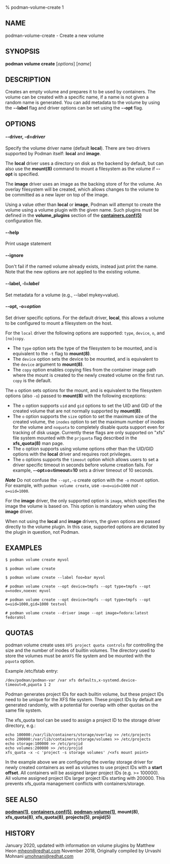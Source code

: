 % podman-volume-create 1

## NAME
podman\-volume\-create - Create a new volume

## SYNOPSIS
**podman volume create** [*options*] [*name*]

## DESCRIPTION

Creates an empty volume and prepares it to be used by containers. The volume
can be created with a specific name, if a name is not given a random name is
generated. You can add metadata to the volume by using the **--label** flag and
driver options can be set using the **--opt** flag.

## OPTIONS

#### **--driver**, **-d**=*driver*

Specify the volume driver name (default **local**).
There are two drivers supported by Podman itself: **local** and **image**.

The **local** driver uses a directory on disk as the backend by default, but can also use the **mount(8)** command to mount a filesystem as the volume if **--opt** is specified.

The **image** driver uses an image as the backing store of for the volume.
An overlay filesystem will be created, which allows changes to the volume to be committed as a new layer on top of the image.

Using a value other than **local** or **image**, Podman will attempt to create the volume using a volume plugin with the given name.
Such plugins must be defined in the **volume_plugins** section of the **[containers.conf(5)](https://github.com/containers/common/blob/main/docs/containers.conf.5.md)** configuration file.

#### **--help**

Print usage statement

#### **--ignore**

Don't fail if the named volume already exists, instead just print the name. Note that the new options are not applied to the existing volume.

#### **--label**, **-l**=*label*

Set metadata for a volume (e.g., --label mykey=value).

#### **--opt**, **-o**=*option*

Set driver specific options.
For the default driver, **local**, this allows a volume to be configured to mount a filesystem on the host.

For the `local` driver the following options are supported: `type`, `device`, `o`, and `[no]copy`.

  - The `type` option sets the type of the filesystem to be mounted, and is equivalent to the `-t` flag to **mount(8)**.
  - The `device` option sets the device to be mounted, and is equivalent to the `device` argument to **mount(8)**.
  - The `copy` option enables copying files from the container image path where the mount is created to the newly created volume on the first run.  `copy` is the default.

The `o` option sets options for the mount, and is equivalent to the filesystem
options (also `-o`) passed to **mount(8)** with the following exceptions:

  - The `o` option supports `uid` and `gid` options to set the UID and GID of the created volume that are not normally supported by **mount(8)**.
  - The `o` option supports the `size` option to set the maximum size of the created volume, the `inodes` option to set the maximum number of inodes for the volume and `noquota` to completely disable quota support even for tracking of disk usage. Currently these flags are only supported on "xfs" file system mounted with the `prjquota` flag described in the **xfs_quota(8)** man page.
  - The `o` option supports using volume options other than the UID/GID options with the **local** driver and requires root privileges.
  - The `o` options supports the `timeout` option which allows users to set a driver specific timeout in seconds before volume creation fails. For example, **--opt=o=timeout=10** sets a driver timeout of 10 seconds.

***Note*** Do not confuse the `--opt,-o` create option with the `-o` mount option.  For example, with `podman volume create`, use `-o=o=uid=1000` *not* `-o=uid=1000`.

For the **image** driver, the only supported option is `image`, which specifies the image the volume is based on.
This option is mandatory when using the **image** driver.

When not using the **local** and **image** drivers, the given options are passed directly to the volume plugin. In this case, supported options are dictated by the plugin in question, not Podman.

## EXAMPLES

```
$ podman volume create myvol

$ podman volume create

$ podman volume create --label foo=bar myvol

# podman volume create --opt device=tmpfs --opt type=tmpfs --opt o=nodev,noexec myvol

# podman volume create --opt device=tmpfs --opt type=tmpfs --opt o=uid=1000,gid=1000 testvol

# podman volume create --driver image --opt image=fedora:latest fedoraVol
```

## QUOTAS

podman volume create uses `XFS project quota controls` for controlling the size and the number of inodes of builtin volumes. The directory used to store the volumes must be an`XFS` file system and be mounted with the `pquota` option.

Example /etc/fstab entry:
```
/dev/podman/podman-var /var xfs defaults,x-systemd.device-timeout=0,pquota 1 2
```

Podman generates project IDs for each builtin volume, but these project IDs need to be unique for the XFS file system. These project IDs by default are generated randomly, with a potential for overlap with other quotas on the same file
system.

The xfs_quota tool can be used to assign a project ID to the storage driver directory, e.g.:

```
echo 100000:/var/lib/containers/storage/overlay >> /etc/projects
echo 200000:/var/lib/containers/storage/volumes >> /etc/projects
echo storage:100000 >> /etc/projid
echo volumes:200000 >> /etc/projid
xfs_quota -x -c 'project -s storage volumes' /<xfs mount point>
```

In the example above we are configuring the overlay storage driver for newly
created containers as well as volumes to use project IDs with a **start offset**.
All containers will be assigned larger project IDs (e.g. >= 100000).
All volume assigned project IDs larger project IDs starting with 200000.
This prevents xfs_quota management conflicts with containers/storage.

## SEE ALSO
**[podman(1)](podman.1.md)**, **[containers.conf(5)](https://github.com/containers/common/blob/main/docs/containers.conf.5.md)**, **[podman-volume(1)](podman-volume.1.md)**, **mount(8)**, **xfs_quota(8)**, **xfs_quota(8)**, **projects(5)**, **projid(5)**

## HISTORY
January 2020, updated with information on volume plugins by Matthew Heon <mheon@redhat.com>
November 2018, Originally compiled by Urvashi Mohnani <umohnani@redhat.com>
